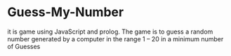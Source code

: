 # Guess-My-Number
it is game using JavaScript and prolog. The game is to guess a random number generated by a computer in the range 1 – 20 in a minimum number of Guesses
